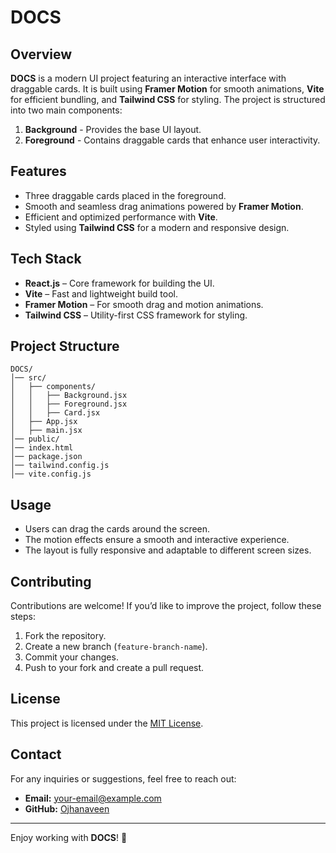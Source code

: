 # DOCS

## Overview
**DOCS** is a modern UI project featuring an interactive interface with draggable cards. It is built using **Framer Motion** for smooth animations, **Vite** for efficient bundling, and **Tailwind CSS** for styling. The project is structured into two main components:

1. **Background** - Provides the base UI layout.
2. **Foreground** - Contains draggable cards that enhance user interactivity.

## Features
- Three draggable cards placed in the foreground.
- Smooth and seamless drag animations powered by **Framer Motion**.
- Efficient and optimized performance with **Vite**.
- Styled using **Tailwind CSS** for a modern and responsive design.

## Tech Stack
- **React.js** – Core framework for building the UI.
- **Vite** – Fast and lightweight build tool.
- **Framer Motion** – For smooth drag and motion animations.
- **Tailwind CSS** – Utility-first CSS framework for styling.

## Project Structure
```
DOCS/
│── src/
│   ├── components/
│   │   ├── Background.jsx
│   │   ├── Foreground.jsx
│   │   ├── Card.jsx
│   ├── App.jsx
│   ├── main.jsx
│── public/
│── index.html
│── package.json
│── tailwind.config.js
│── vite.config.js
```

## Usage
- Users can drag the cards around the screen.
- The motion effects ensure a smooth and interactive experience.
- The layout is fully responsive and adaptable to different screen sizes.

## Contributing
Contributions are welcome! If you’d like to improve the project, follow these steps:

1. Fork the repository.
2. Create a new branch (`feature-branch-name`).
3. Commit your changes.
4. Push to your fork and create a pull request.

## License
This project is licensed under the [MIT License](LICENSE).

## Contact
For any inquiries or suggestions, feel free to reach out:
- **Email:** your-email@example.com
- **GitHub:** [Ojhanaveen](https://github.com/Ojhanaveen)

---

Enjoy working with **DOCS**! 🚀
